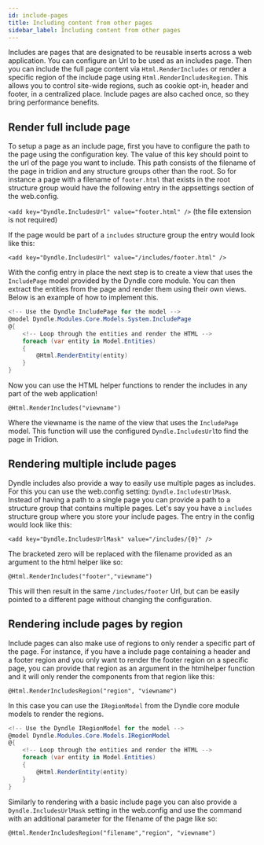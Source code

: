 ```yaml
---
id: include-pages
title: Including content from other pages
sidebar_label: Including content from other pages
---
```


Includes are pages that are designated to be reusable inserts across a web application. You can configure an Url to be used as an includes page. Then you can include the full page content via `Html.RenderIncludes` or render a specific region of the include page using `Html.RenderIncludesRegion`. This allows you to control site-wide regions, such as cookie opt-in, header and footer, in a centralized place. Include pages are also cached once, so they bring performance benefits.


## Render full include page

To setup a page as an include page, first you have to configure the path to the page using the  configuration key. The value of this key should point to the url of the page you want to include. This path consists of the filename of the page in tridion and any structure groups other than the root. So for instance a page with a filename of `footer.html` that exists in the root structure group would have the following entry in the appsettings section of the web.config.

`<add key="Dyndle.IncludesUrl" value="footer.html" />` (the file extension is not required)

If the page would be part of a `includes` structure group the entry would look like this:

`<add key="Dyndle.IncludesUrl" value="/includes/footer.html" />`

With the config entry in place the next step is to create a view that uses the `IncludePage` model provided by the Dyndle core module. You can then extract the entities from the page and render them using their own views. Below is an example of how to implement this.

```c#
<!-- Use the Dyndle IncludePage for the model -->
@model Dyndle.Modules.Core.Models.System.IncludePage
@{
    <!-- Loop through the entities and render the HTML -->
    foreach (var entity in Model.Entities)
    {
    	@Html.RenderEntity(entity)
    }
}
```

Now you can use the HTML helper functions to render the includes in any part of the web application! 

`@Html.RenderIncludes("viewname")`

Where the viewname is the name of the view that uses the `IncludePage` model. This function will use the configured `Dyndle.IncludesUrl`to find the page in Tridion.


## Rendering multiple include pages

Dyndle includes also provide a way to easily use multiple pages as includes. For this you can use the web.config setting: `Dyndle.IncludesUrlMask`. Instead of having a path to a single page you can provide a path to a structure group that contains multiple pages. Let's say you have a `includes` structure group where you store your include pages. The entry in the config would look like this:

`<add key="Dyndle.IncludesUrlMask" value="/includes/{0}" />`

The bracketed zero will be replaced with the filename provided as an argument to the html helper like so:

`@Html.RenderIncludes("footer","viewname")`

This will then result in the same `/includes/footer` Url, but can be easily pointed to a different page without changing the configuration.


## Rendering include pages by region

Include pages can also make use of regions to only render a specific part of the page. For instance, if you have a include page containing a header and a footer region and you only want to render the footer region on a specific page, you can provide that region as an argument in the htmlhelper function and it will only render the components from that region like this:

`@Html.RenderIncludesRegion("region", "viewname")`

In this case you can use the `IRegionModel` from the Dyndle core module models to render the regions.

```c#
<!-- Use the Dyndle IRegionModel for the model -->
@model Dyndle.Modules.Core.Models.IRegionModel
@{
    <!-- Loop through the entities and render the HTML -->
    foreach (var entity in Model.Entities)
    {
    	@Html.RenderEntity(entity)
    }
}
```

Similarly to rendering with a basic include page you can also provide a `Dyndle.IncludesUrlMask` setting in the web.config and use the command with an additional parameter for the filename of the page like so:

`@Html.RenderIncludesRegion("filename","region", "viewname")` 



 